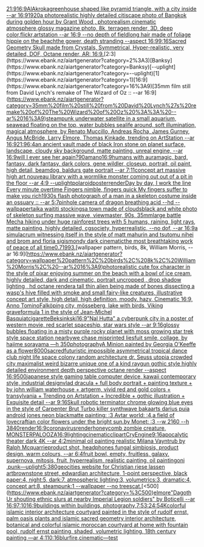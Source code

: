 [21:9](https://www.ebank.nz/aiartgenerator?category=21%3A9)[16:9](https://www.ebank.nz/aiartgenerator?category=16%3A9)[AlAkroka](https://www.ebank.nz/aiartgenerator?category=AlAkroka)[greenhouse shaped like pyramid triangle, with a city inside --ar 16:9](https://www.ebank.nz/aiartgenerator?category=greenhouse%20shaped%20like%20pyramid%20triangle%2C%20with%20a%20city%20inside%20--ar%2016%3A9)[1920](https://www.ebank.nz/aiartgenerator?category=1920)[a photorealistic highly detailed citiscape photo of Bangkok during golden hour by Grant Wood , photorealism,cinematic atmosphere,glossy magazine photo, 8k, terragen render, 3D, deep color,flickr,artstation --ar 16:9 --no depth of field](https://www.ebank.nz/aiartgenerator?category=a%20photorealistic%20highly%20detailed%20citiscape%20photo%20of%20Bangkok%20during%20golden%20hour%20by%20Grant%20Wood%20%2C%20photorealism%2Ccinematic%20atmosphere%2Cglossy%20magazine%20photo%2C%208k%2C%20terragen%20render%2C%203D%2C%20deep%20color%2Cflickr%2Cartstation%20--ar%2016%3A9%20--no%20depth%20of%20field)[long hair made of foliage hippie on the beach](https://www.ebank.nz/aiartgenerator?category=long%20hair%20made%20of%20foliage%20hippie%20on%20the%20beach)[the gower, death stranding --aspect 16:9](https://www.ebank.nz/aiartgenerator?category=the%20gower%2C%20death%20stranding%20--aspect%2016%3A9)[9:16](https://www.ebank.nz/aiartgenerator?category=9%3A16)[Sacred Geometry Skull made from Crystals, Symmetrical, Hyper-realistic, very detailed, DOF, Octane render, AR: 16:9.](https://www.ebank.nz/aiartgenerator?category=Sacred%20Geometry%20Skull%20made%20from%20Crystals%2C%20Symmetrical%2C%20Hyper-realistic%2C%20very%20detailed%2C%20DOF%2C%20Octane%20render%2C%20AR%3A%2016%3A9.)[2:3](https://www.ebank.nz/aiartgenerator?category=2%3A3)[Banksy](https://www.ebank.nz/aiartgenerator?category=Banksy)[--uplight](https://www.ebank.nz/aiartgenerator?category=--uplight)[1](https://www.ebank.nz/aiartgenerator?category=1)[16:9](https://www.ebank.nz/aiartgenerator?category=16%3A9)[35mm film still from David Lynch's remake of The Wizard of Oz :: --ar 16:9](https://www.ebank.nz/aiartgenerator?category=35mm%20film%20still%20from%20David%20Lynch%27s%20remake%20of%20The%20Wizard%20of%20Oz%20%3A%3A%20--ar%2016%3A9)[steampunk underwater satellite in a small aquarium, seawead floating on the top, water bubbles sealife around, soft illumination, magical atmosphere, by Renato Muccillo, Andreas Rocha, James Gurney, Angus McBride, Larry Elmore, Thomas Kinkade, trending on ArtStation --ar 16:9](https://www.ebank.nz/aiartgenerator?category=steampunk%20underwater%20satellite%20in%20a%20small%20aquarium%2C%20seawead%20floating%20on%20the%20top%2C%20water%20bubbles%20sealife%20around%2C%20soft%20illumination%2C%20magical%20atmosphere%2C%20by%20Renato%20Muccillo%2C%20Andreas%20Rocha%2C%20James%20Gurney%2C%20Angus%20McBride%2C%20Larry%20Elmore%2C%20Thomas%20Kinkade%2C%20trending%20on%20ArtStation%20--ar%2016%3A9)[21:9](https://www.ebank.nz/aiartgenerator?category=21%3A9)[6:4](https://www.ebank.nz/aiartgenerator?category=6%3A4)[an ancient vault made of black Iron stone on planet surface, landscape, cloudy sky background, matte painting, unreal engine, --ar 16:9](https://www.ebank.nz/aiartgenerator?category=an%20ancient%20vault%20made%20of%20black%20Iron%20stone%20on%20planet%20surface%2C%20landscape%2C%20cloudy%20sky%20background%2C%20matte%20painting%2C%20unreal%20engine%2C%20--ar%2016%3A9)[will I ever see her again?](https://www.ebank.nz/aiartgenerator?category=will%20I%20ever%20see%20her%20again%3F)[90](https://www.ebank.nz/aiartgenerator?category=90)[amano](https://www.ebank.nz/aiartgenerator?category=amano)[16:9](https://www.ebank.nz/aiartgenerator?category=16%3A9)[humans with aura](https://www.ebank.nz/aiartgenerator?category=humans%20with%20aura)[magic, bard, fantasy, dark fantasy, dark colors, gene wildler,  closeup, portrait, oil paint, high detail, beamdog, baldurs gate portrait --ar 7:11](https://www.ebank.nz/aiartgenerator?category=magic%2C%20bard%2C%20fantasy%2C%20dark%20fantasy%2C%20dark%20colors%2C%20gene%20wildler%2C%20%20closeup%2C%20portrait%2C%20oil%20paint%2C%20high%20detail%2C%20beamdog%2C%20baldurs%20gate%20portrait%20--ar%207%3A11)[concept art massive high art nouveau library with a wormlike monster coming out out of a pit in the floor --ar 4:9 --uplight](https://www.ebank.nz/aiartgenerator?category=concept%20art%20massive%20high%20art%20nouveau%20library%20with%20a%20wormlike%20monster%20coming%20out%20out%20of%20a%20pit%20in%20the%20floor%20--ar%204%3A9%20--uplight)[polaroid](https://www.ebank.nz/aiartgenerator?category=polaroid)[poster](https://www.ebank.nz/aiartgenerator?category=poster)[render](https://www.ebank.nz/aiartgenerator?category=render)[Day by day, I work the line Every minute overtime Fingers nimble, fingers quick My fingers suffer to make you rich](https://www.ebank.nz/aiartgenerator?category=Day%20by%20day%2C%20I%20work%20the%20line%20Every%20minute%20overtime%20Fingers%20nimble%2C%20fingers%20quick%20My%20fingers%20suffer%20to%20make%20you%20rich)[1930s flash photograph of a man in a skeleton costume inside an ossuary :: --ar 5:7](https://www.ebank.nz/aiartgenerator?category=1930s%20flash%20photograph%20of%20a%20man%20in%20a%20skeleton%20costume%20inside%20an%20ossuary%20%3A%3A%20--ar%205%3A7)[pinhole camera of dragon breathing acid --hd --wallpaper](https://www.ebank.nz/aiartgenerator?category=pinhole%20camera%20of%20dragon%20breathing%20acid%20--hd%20--wallpaper)[taika waititi stockings](https://www.ebank.nz/aiartgenerator?category=taika%20waititi%20stockings)[a town made of clouds](https://www.ebank.nz/aiartgenerator?category=a%20town%20made%20of%20clouds)[black and white photo of skeleton surfing massive wave, viewmaster, 90s, 35mm](https://www.ebank.nz/aiartgenerator?category=black%20and%20white%20photo%20of%20skeleton%20surfing%20massive%20wave%2C%20viewmaster%2C%2090s%2C%2035mm)[large battle Mecha hiking under huge rainforest trees with 5 humans, raining, light rays, matte painting, highly detailed, cgsociety, hyperrealistic, --no dof, --ar 16:9](https://www.ebank.nz/aiartgenerator?category=large%20battle%20Mecha%20hiking%20under%20huge%20rainforest%20trees%20with%205%20humans%2C%20raining%2C%20light%20rays%2C%20matte%20painting%2C%20highly%20detailed%2C%20cgsociety%2C%20hyperrealistic%2C%20--no%20dof%2C%20--ar%2016%3A9)[a simulacrum witnessing itself in the style of matt mahurin and tsutomu nihei and brom and floria sigismondy dark cinematic](https://www.ebank.nz/aiartgenerator?category=a%20simulacrum%20witnessing%20itself%20in%20the%20style%20of%20matt%20mahurin%20and%20tsutomu%20nihei%20and%20brom%20and%20floria%20sigismondy%20dark%20cinematic)[the most breathtaking work of peace of all time](https://www.ebank.nz/aiartgenerator?category=the%20most%20breathtaking%20work%20of%20peace%20of%20all%20time)[0.7](https://www.ebank.nz/aiartgenerator?category=0.7)[1993.](https://www.ebank.nz/aiartgenerator?category=1993.)[wallpaper pattern, birds, 8k, William Morris, --ar 16:9](https://www.ebank.nz/aiartgenerator?category=wallpaper%20pattern%2C%20birds%2C%208k%2C%20William%20Morris%2C%20--ar%2016%3A9)[photorealistic cute fox character in the style of pixar enjoying summer on the beach with a bowl of ice cream, highly detailed, dark and cinematic, portrait uncropped , drop shadow lighting , hd octane render](https://www.ebank.nz/aiartgenerator?category=photorealistic%20cute%20fox%20character%20in%20the%20style%20of%20pixar%20enjoying%20summer%20on%20the%20beach%20with%20a%20bowl%20of%20ice%20cream%2C%20highly%20detailed%2C%20dark%20and%20cinematic%2C%20portrait%20uncropped%20%2C%20drop%20shadow%20lighting%20%2C%20hd%20octane%20render)[a tall thin alien being made of bones dissecting a wasp's hive filled with smoke and small fairy-like creatures, illustrative concept art style, high detail, high definition, moody, hazy, Cinematic 16:9, Anno Tomino](https://www.ebank.nz/aiartgenerator?category=a%20tall%20thin%20alien%20being%20made%20of%20bones%20dissecting%20a%20wasp%27s%20hive%20filled%20with%20smoke%20and%20small%20fairy-like%20creatures%2C%20illustrative%20concept%20art%20style%2C%20high%20detail%2C%20high%20definition%2C%20moody%2C%20hazy%2C%20Cinematic%2016%3A9%2C%20Anno%20Tomino)[Falköping city, mösseberg, lake with birds, Viking grave](https://www.ebank.nz/aiartgenerator?category=Falk%C3%B6ping%20city%2C%20m%C3%B6sseberg%2C%20lake%20with%20birds%2C%20Viking%20grave)[formula 1 in the style of Jean-Michel Basquiat](https://www.ebank.nz/aiartgenerator?category=formula%201%20in%20the%20style%20of%20Jean-Michel%20Basquiat)[cigarette](https://www.ebank.nz/aiartgenerator?category=cigarette)[Beksinkski](https://www.ebank.nz/aiartgenerator?category=Beksinkski)[16:9](https://www.ebank.nz/aiartgenerator?category=16%3A9)["Nal Hutta" a cyberpunk city in a poster of western movie, red scarlet spaceship, star wars style  --ar 9:16](https://www.ebank.nz/aiartgenerator?category=%22Nal%20Hutta%22%20a%20cyberpunk%20city%20in%20a%20poster%20of%20western%20movie%2C%20red%20scarlet%20spaceship%2C%20star%20wars%20style%20%20--ar%209%3A16)[glossy bubbles floating in a misty purple rocky planet with moss growing star trek style space station nearby](https://www.ebank.nz/aiartgenerator?category=glossy%20bubbles%20floating%20in%20a%20misty%20purple%20rocky%20planet%20with%20moss%20growing%20star%20trek%20style%20space%20station%20nearby)[we chase misprinted lies](https://www.ebank.nz/aiartgenerator?category=we%20chase%20misprinted%20lies)[fuit smile, collage, by hajime sorayama —h 350](https://www.ebank.nz/aiartgenerator?category=fuit%20smile%2C%20collage%2C%20by%20hajime%20sorayama%20%E2%80%94h%20350)[photography](https://www.ebank.nz/aiartgenerator?category=photography)[A Minion painted by Georgia O’Keeffe as a flower](https://www.ebank.nz/aiartgenerator?category=A%20Minion%20painted%20by%20Georgia%20O%E2%80%99Keeffe%20as%20a%20flower)[8000](https://www.ebank.nz/aiartgenerator?category=8000)[sacred](https://www.ebank.nz/aiartgenerator?category=sacred)[futuristic impossible asymmetrical tropical dance club night life space colony random architecture dr. Seuss utopia crowded city maximalist weird bizarre unique one of a kind raygun gothic style highly detailed environment depth perspective octane render --aspect 16:9](https://www.ebank.nz/aiartgenerator?category=futuristic%20impossible%20asymmetrical%20tropical%20dance%20club%20night%20life%20space%20colony%20random%20architecture%20dr.%20Seuss%20utopia%20crowded%20city%20maximalist%20weird%20bizarre%20unique%20one%20of%20a%20kind%20raygun%20gothic%20style%20highly%20detailed%20environment%20depth%20perspective%20octane%20render%20--aspect%2016%3A9)[500](https://www.ebank.nz/aiartgenerator?category=500)[japanese style gaming table computer device, kawaii contemporary style, industrial design](https://www.ebank.nz/aiartgenerator?category=japanese%20style%20gaming%20table%20computer%20device%2C%20kawaii%20contemporary%20style%2C%20industrial%20design)[vlad dracula + full body portrait + painting texture + by john william waterhouse + artgerm, vivid red and gold colors + transylvania + Trending on Artstation + Incredible + gothic illustration + Exquisite detail --ar 9:16](https://www.ebank.nz/aiartgenerator?category=vlad%20dracula%20%2B%20full%20body%20portrait%20%2B%20painting%20texture%20%2B%20by%20john%20william%20waterhouse%20%2B%20artgerm%2C%20vivid%20red%20and%20gold%20colors%20%2B%20transylvania%20%2B%20Trending%20on%20Artstation%20%2B%20Incredible%20%2B%20gothic%20illustration%20%2B%20Exquisite%20detail%20--ar%209%3A16)[Skull robotic terminator chrome glowing blue eyes in the style of Carpenter Brut Turbo killer synthwave bakaarts darius puia android jones neon black](https://www.ebank.nz/aiartgenerator?category=Skull%20robotic%20terminator%20chrome%20glowing%20blue%20eyes%20in%20the%20style%20of%20Carpenter%20Brut%20Turbo%20killer%20synthwave%20bakaarts%20darius%20puia%20android%20jones%20neon%20black)[matte painting: :3 Avtar world: :4,a field of lovecraftian color flowers under the bright sun.by Monet: :3 --w 2160 --h 3840](https://www.ebank.nz/aiartgenerator?category=matte%20painting%3A%20%3A3%20Avtar%20world%3A%20%3A4%2Ca%20field%20of%20lovecraftian%20color%20flowers%20under%20the%20bright%20sun.by%20Monet%3A%20%3A3%20--w%202160%20--h%203840)[render](https://www.ebank.nz/aiartgenerator?category=render)[16:9](https://www.ebank.nz/aiartgenerator?category=16%3A9)[coronavirus](https://www.ebank.nz/aiartgenerator?category=coronavirus)[render](https://www.ebank.nz/aiartgenerator?category=render)[honeycomb zombie creature, MONSTERPALOOZA](https://www.ebank.nz/aiartgenerator?category=honeycomb%20zombie%20creature%2C%20MONSTERPALOOZA)[16:9](https://www.ebank.nz/aiartgenerator?category=16%3A9)[lighting](https://www.ebank.nz/aiartgenerator?category=lighting)[cinematic](https://www.ebank.nz/aiartgenerator?category=cinematic)[clipart](https://www.ebank.nz/aiartgenerator?category=clipart)[CryEngine](https://www.ebank.nz/aiartgenerator?category=CryEngine)[9:16](https://www.ebank.nz/aiartgenerator?category=9%3A16)[apocalytic theater dark 4K --ar 4:2](https://www.ebank.nz/aiartgenerator?category=apocalytic%20theater%20dark%204K%20--ar%204%3A2)[minimal oil painting realistic Milana Vayntrub by Ralph Mcquarrie](https://www.ebank.nz/aiartgenerator?category=minimal%20oil%20painting%20realistic%20Milana%20Vayntrub%20by%20Ralph%20Mcquarrie)[product shot, headphones fungal simbiosis, product design, warm colours, --ar 6:4](https://www.ebank.nz/aiartgenerator?category=product%20shot%2C%20headphones%20fungal%20simbiosis%2C%20product%20design%2C%20warm%20colours%2C%20--ar%206%3A4)[fruit bowl, empty, fruitless, galaxy, supernova, mitosis, fruit, hyperrealism, realistic painting, oil painting](https://www.ebank.nz/aiartgenerator?category=fruit%20bowl%2C%20empty%2C%20fruitless%2C%20galaxy%2C%20supernova%2C%20mitosis%2C%20fruit%2C%20hyperrealism%2C%20realistic%20painting%2C%20oil%20painting)[oni ,punk](https://www.ebank.nz/aiartgenerator?category=oni%20%2Cpunk)[—uplight](https://www.ebank.nz/aiartgenerator?category=%E2%80%94uplight)[5:3](https://www.ebank.nz/aiartgenerator?category=5%3A3)[80](https://www.ebank.nz/aiartgenerator?category=80)[geocities website for Christian riese lassen art](https://www.ebank.nz/aiartgenerator?category=geocities%20website%20for%20Christian%20riese%20lassen%20art)[brownstone street, edwardian architecture, 1-point perspective, black paper:4, night:5, dark:7, atmospheric lighting:3, volumetrics:3, dramatic:4, concept art:8, steampunk:1 --wallpaper --no trees](https://www.ebank.nz/aiartgenerator?category=brownstone%20street%2C%20edwardian%20architecture%2C%201-point%20perspective%2C%20black%20paper%3A4%2C%20night%3A5%2C%20dark%3A7%2C%20atmospheric%20lighting%3A3%2C%20volumetrics%3A3%2C%20dramatic%3A4%2C%20concept%20art%3A8%2C%20steampunk%3A1%20--wallpaper%20--no%20trees)[cat.](https://www.ebank.nz/aiartgenerator?category=cat.)[<500](https://www.ebank.nz/aiartgenerator?category=%3C500)[elmore](https://www.ebank.nz/aiartgenerator?category=elmore)["Dagoth Ur shouting ethnic slurs at nearby Imperial Legion soldiers" by Boticelli --ar 16:9](https://www.ebank.nz/aiartgenerator?category=%22Dagoth%20Ur%20shouting%20ethnic%20slurs%20at%20nearby%20Imperial%20Legion%20soldiers%22%20by%20Boticelli%20--ar%2016%3A9)[7:10](https://www.ebank.nz/aiartgenerator?category=7%3A10)[16:9](https://www.ebank.nz/aiartgenerator?category=16%3A9)[buildings within buildings, photography,](https://www.ebank.nz/aiartgenerator?category=buildings%20within%20buildings%2C%20photography%2C)[7:5](https://www.ebank.nz/aiartgenerator?category=7%3A5)[3:2](https://www.ebank.nz/aiartgenerator?category=3%3A2)[4:5](https://www.ebank.nz/aiartgenerator?category=4%3A5)[4K](https://www.ebank.nz/aiartgenerator?category=4K)[colorful islamic interior architecture courtyard painted in the style of rudolf ernst, palm oasis plants and islamic sacred geometry interior architecture, botanical and colorful islamic moroccan courtyard at home with fountain pool, rudolf ernst painting, shaded, volumetric lighting, 18th century painting —ar 4:1](https://www.ebank.nz/aiartgenerator?category=colorful%20islamic%20interior%20architecture%20courtyard%20painted%20in%20the%20style%20of%20rudolf%20ernst%2C%20palm%20oasis%20plants%20and%20islamic%20sacred%20geometry%20interior%20architecture%2C%20botanical%20and%20colorful%20islamic%20moroccan%20courtyard%20at%20home%20with%20fountain%20pool%2C%20rudolf%20ernst%20painting%2C%20shaded%2C%20volumetric%20lighting%2C%2018th%20century%20painting%20%E2%80%94ar%204%3A1)[10:16](https://www.ebank.nz/aiartgenerator?category=10%3A16)[blur](https://www.ebank.nz/aiartgenerator?category=blur)[fire,cinematic](https://www.ebank.nz/aiartgenerator?category=fire%2Ccinematic)[—test](https://www.ebank.nz/aiartgenerator?category=%E2%80%94test)
